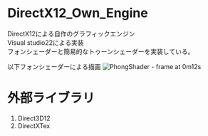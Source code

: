 # DirectX12_Own_Engine

DirectX12による自作のグラフィックエンジン  
Visual studio22による実装   
フォンシェーダーと簡易的なトゥーンシェーダーを実装している。  

以下フォンシェーダーによる描画
![PhongShader - frame at 0m12s](https://user-images.githubusercontent.com/98774014/221416814-3269b093-65c4-4ef9-a48b-f060584d1f60.jpg)


# 外部ライブラリ
1. Direct3D12
2. DirectXTex
